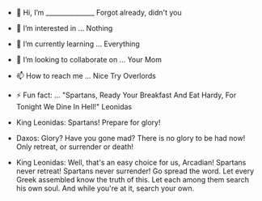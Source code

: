 - 👋 Hi, I’m _______________ Forgot already, didn't you
- 👀 I’m interested in ... Nothing
- 🌱 I’m currently learning ... Everything
- 💞️ I’m looking to collaborate on ... Your Mom
- 📫 How to reach me ... Nice Try Overlords

- ⚡ Fun fact: ... "Spartans, Ready Your Breakfast And Eat Hardy, For Tonight We Dine In Hell!"  Leonidas
- King Leonidas: Spartans! Prepare for glory!

- Daxos: Glory? Have you gone mad? There is no glory to be had now! Only retreat, or surrender or death!

- King Leonidas: Well, that's an easy choice for us, Arcadian! Spartans never retreat! Spartans never surrender! Go spread the word. Let every Greek assembled know the truth of this. Let each among them search his own soul. And while you're at it, search your own.

<!---
Corstik13/Corstik13 is a ✨ special ✨ repository because its `README.md` (this file) appears on your GitHub profile.
You can click the Preview link to take a look at your changes.
--->

